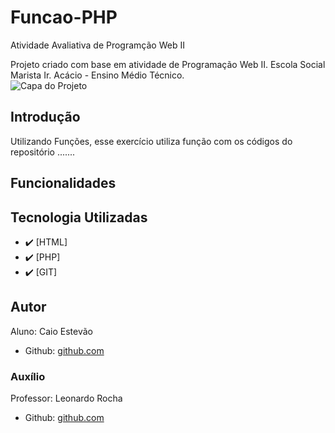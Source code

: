 # Funcao-PHP
Atividade Avaliativa de Programção Web II
<!--# Índice 

* [Sistema de Cálculo Salarial](#sistema-de-cálculo-salarial)
* [Introdução](#introdu%C3%A7%C3%A3o)  
* [Funcionalidades](#funcionalidades)  
* [Tecnologia Utilizadas](#tecnologia-utilizadas)  
* [Fontes Consultadas](#fontes-consultadas)  
* [Autor](#autor)
  -->

Projeto criado com base em atividade de Programação Web II. Escola Social Marista Ir. Acácio - Ensino Médio Técnico.  
![Capa do Projeto]()


## Introdução
Utilizando Funções, esse exercício utiliza função com os códigos do repositório ....... 


## Funcionalidades


## Tecnologia Utilizadas
- :heavy_check_mark: [HTML]
- :heavy_check_mark: [PHP]
- :heavy_check_mark: [GIT]

## Autor
Aluno: Caio Estevão
- Github: [github.com](https://github.com/Caioestevao1000)

### Auxílio
Professor: Leonardo Rocha
- Github: [github.com](https://github.com/LeonardoRochaMarista)
